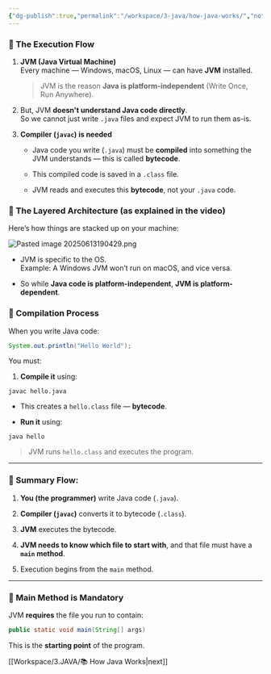 ```yaml
---
{"dg-publish":true,"permalink":"/workspace/3-java/how-java-works/","noteIcon":""}
---
```


### 🧠 The Execution Flow

1. **JVM (Java Virtual Machine)**  
    Every machine — Windows, macOS, Linux — can have **JVM** installed.
    
    > JVM is the reason **Java is platform-independent** (Write Once, Run Anywhere).
    
2. But, JVM **doesn't understand Java code directly**.  
    So we cannot just write `.java` files and expect JVM to run them as-is.
    
3. **Compiler (`javac`) is needed**
    
    - Java code you write (`.java`) must be **compiled** into something the JVM understands — this is called **bytecode**.
        
    - This compiled code is saved in a `.class` file.
        
    - JVM reads and executes this **bytecode**, not your `.java` code.

### 🧱 The Layered Architecture (as explained in the video)

Here’s how things are stacked up on your machine:

![Pasted image 20250613190429.png](/img/user/Pasted%20image%2020250613190429.png)

- JVM is specific to the OS.  
    Example: A Windows JVM won’t run on macOS, and vice versa.
    
- So while **Java code is platform-independent**, **JVM is platform-dependent**.

### 🔁 Compilation Process

When you write Java code:

```java
System.out.println("Hello World");
```

You must:

1. **Compile it** using:
```
javac hello.java
```
- This creates a `hello.class` file — **bytecode**.
    
- **Run it** using:
```
java hello
```

> JVM runs `hello.class` and executes the program.

---

### 🧾 Summary Flow:

1. **You (the programmer)** write Java code (`.java`).
    
2. **Compiler (`javac`)** converts it to bytecode (`.class`).
    
3. **JVM** executes the bytecode.
    
4. **JVM needs to know which file to start with**, and that file must have a **`main` method**.
    
5. Execution begins from the `main` method.
    

---

### 🧩 Main Method is Mandatory

JVM **requires** the file you run to contain:
```java
public static void main(String[] args)
```
This is the **starting point** of the program.

[[Workspace/3.JAVA/📚 How Java Works\|next]]